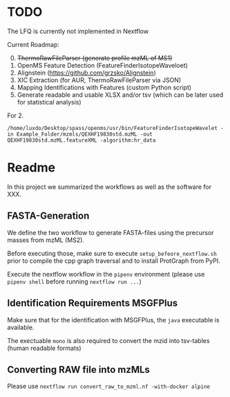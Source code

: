 # TODO

The LFQ is currently not implemented in Nextflow

Current Roadmap: 

0. ~~ThermoRawFileParser (generate profile mzML of MS1)~~
1. OpenMS Feature Detection (FeatureFinderIsotopeWaveloet)
2. Alignstein (https://github.com/grzsko/Alignstein)
3. XIC Extraction (for AUR, ThermoRawFileParser via JSON)
4. Mapping Identifications with Features (custom Python script)
5. Generate readable and usable XLSX and/or tsv (which can be later used for statistical analysis)

For 2.

```text
/home/luxdo/Desktop/spass/openms/usr/bin/FeatureFinderIsotopeWavelet -in Example_Folder/mzmls/QEXHF19830std.mzML -out QEXHF19830std.mzML.featureXML -algorithm:hr_data
```

# Readme

In this project we summarized the workflows as well as the software for XXX.

## FASTA-Generation

We define the two workflow to generate FASTA-files using the precursor masses from mzML (MS2).

Before executing those, make sure to execute `setup_befeore_nextflow.sh` prior to compile the cpp graph traversal and to install ProtGraph from PyPI.

Execute the nextflow workflow in the `pipenv` environment (please use `pipenv shell` before running `nextflow run ...`)

## Identification Requirements MSGFPlus

Make sure that for the identification with MSGFPlus, the `java` executable is available.

The exectuable `mono` is also required to convert the mzid into tsv-tables (human readable formats)

## Converting RAW file into mzMLs

Please use `nextflow run convert_raw_to_mzml.nf -with-docker alpine`
